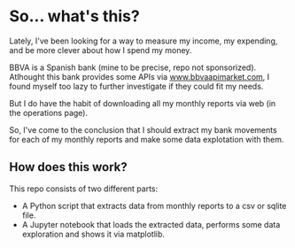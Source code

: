 # So... what's this?

Lately, I've been looking for a way to measure my income, my expending, and be more clever about how I spend my money.

BBVA is a Spanish bank (mine to be precise, repo not sponsorized). Atlhought this bank provides some APIs via www.bbvaapimarket.com, I found myself too lazy to further investigate if they could fit my needs.

But I do have the habit of downloading all my monthly reports via web (in the operations page).

So, I've come to the conclusion that I should extract my bank movements for each of my monthly reports and make some data explotation with them.

## How does this work?

This repo consists of two different parts:

* A Python script that extracts data from monthly reports to a csv or sqlite file.
* A Jupyter notebook that loads the extracted data, performs some data exploration and shows it via matplotlib.
